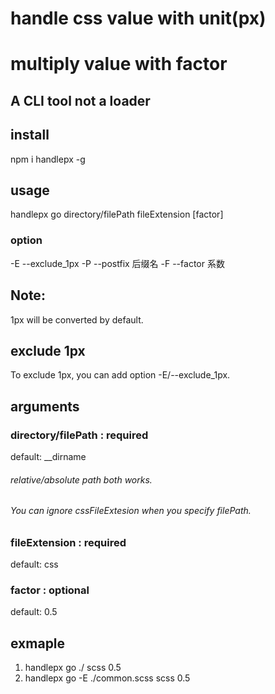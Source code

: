 # handle css value with unit(px) 
# multiply value with factor 

## A CLI tool not a loader

## install
npm i handlepx -g

## usage          
handlepx go directory/filePath fileExtension [factor]

### option
-E --exclude_1px 
-P --postfix 后缀名
-F --factor 系数

## Note:
1px will be converted by default.
## exclude 1px
To exclude 1px, you can add option -E/--exclude_1px.

## arguments
### directory/filePath : required
default: __dirname
###### relative/absolute path both works.
###### You can ignore cssFileExtesion when you specify filePath.

### fileExtension : required
default: css

### factor : optional
default: 0.5

## exmaple
1. handlepx go ./ scss 0.5
2. handlepx go -E ./common.scss scss 0.5


 